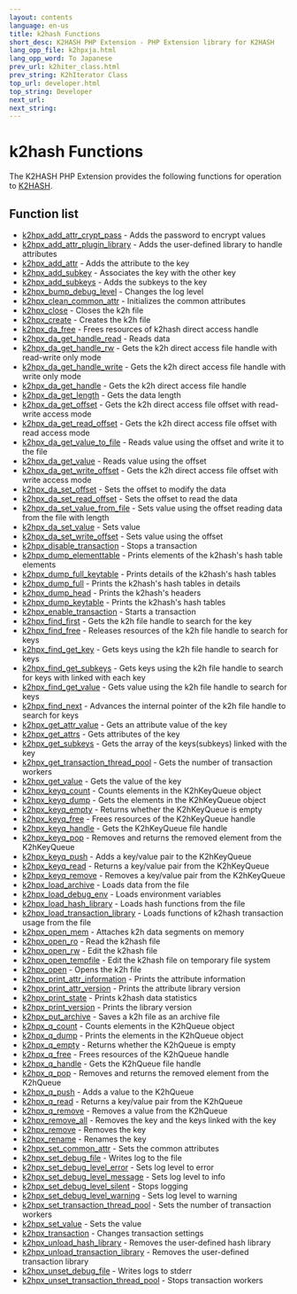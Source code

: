 ```yaml
---
layout: contents
language: en-us
title: k2hash Functions
short_desc: K2HASH PHP Extension - PHP Extension library for K2HASH
lang_opp_file: k2hpxja.html
lang_opp_word: To Japanese
prev_url: k2hiter_class.html
prev_string: K2hIterator Class
top_url: developer.html
top_string: Developer
next_url: 
next_string: 
---
```


# k2hash Functions
The K2HASH PHP Extension provides the following functions for operation to [K2HASH](https://k2hash.antpick.ax/).

## Function list

- [k2hpx_add_attr_crypt_pass](k2hpx_add_attr_crypt_pass.html) - Adds the password to encrypt values
- [k2hpx_add_attr_plugin_library](k2hpx_add_attr_plugin_library.html) - Adds the user-defined library to handle attributes
- [k2hpx_add_attr](k2hpx_add_attr.html) - Adds the attribute to the key
- [k2hpx_add_subkey](k2hpx_add_subkey.html) - Associates the key with the other key
- [k2hpx_add_subkeys](k2hpx_add_subkeys.html) - Adds the subkeys to the key
- [k2hpx_bump_debug_level](k2hpx_bump_debug_level.html) - Changes the log level
- [k2hpx_clean_common_attr](k2hpx_clean_common_attr.html) - Initializes the common attributes
- [k2hpx_close](k2hpx_close.html) - Closes the k2h file
- [k2hpx_create](k2hpx_create.html) - Creates the k2h file
- [k2hpx_da_free](k2hpx_da_free.html) - Frees resources of k2hash direct access handle
- [k2hpx_da_get_handle_read](k2hpx_da_get_handle_read.html) - Reads data
- [k2hpx_da_get_handle_rw](k2hpx_da_get_handle_rw.html) - Gets the k2h direct access file handle with read-write only mode
- [k2hpx_da_get_handle_write](k2hpx_da_get_handle_write.html) - Gets the k2h direct access file handle with write only mode
- [k2hpx_da_get_handle](k2hpx_da_get_handle.html) - Gets the k2h direct access file handle
- [k2hpx_da_get_length](k2hpx_da_get_length.html) - Gets the data length
- [k2hpx_da_get_offset](k2hpx_da_get_offset.html) - Gets the k2h direct access file offset with read-write access mode
- [k2hpx_da_get_read_offset](k2hpx_da_get_read_offset.html) - Gets the k2h direct access file offset with read access mode
- [k2hpx_da_get_value_to_file](k2hpx_da_get_value_to_file.html) - Reads value using the offset and write it to the file
- [k2hpx_da_get_value](k2hpx_da_get_value.html) - Reads value using the offset
- [k2hpx_da_get_write_offset](k2hpx_da_get_write_offset.html) - Gets the k2h direct access file offset with write access mode
- [k2hpx_da_set_offset](k2hpx_da_set_offset.html) - Sets the offset to modify the data
- [k2hpx_da_set_read_offset](k2hpx_da_set_read_offset.html) - Sets the offset to read the data
- [k2hpx_da_set_value_from_file](k2hpx_da_set_value_from_file.html) - Sets value using the offset reading data from the file with length
- [k2hpx_da_set_value](k2hpx_da_set_value.html) - Sets value
- [k2hpx_da_set_write_offset](k2hpx_da_set_write_offset.html) - Sets value using the offset
- [k2hpx_disable_transaction](k2hpx_disable_transaction.html) - Stops a transaction
- [k2hpx_dump_elementtable](k2hpx_dump_elementtable.html) - Prints elements of the k2hash's hash table elements
- [k2hpx_dump_full_keytable](k2hpx_dump_full_keytable.html) - Prints details of the k2hash's hash tables
- [k2hpx_dump_full](k2hpx_dump_full.html) - Prints the k2hash's hash tables in details
- [k2hpx_dump_head](k2hpx_dump_head.html) - Prints the k2hash's headers
- [k2hpx_dump_keytable](k2hpx_dump_keytable.html) - Prints the k2hash's hash tables
- [k2hpx_enable_transaction](k2hpx_enable_transaction.html) - Starts a transaction
- [k2hpx_find_first](k2hpx_find_first.html) - Gets the k2h file handle to search for the key
- [k2hpx_find_free](k2hpx_find_free.html) - Releases resources of the k2h file handle to search for keys
- [k2hpx_find_get_key](k2hpx_find_get_key.html) - Gets keys using the k2h file handle to search for keys
- [k2hpx_find_get_subkeys](k2hpx_find_get_subkeys.html) - Gets keys using the k2h file handle to search for keys with linked with each key
- [k2hpx_find_get_value](k2hpx_find_get_value.html) - Gets value using the k2h file handle to search for keys
- [k2hpx_find_next](k2hpx_find_next.html) - Advances the internal pointer of the k2h file handle to search for keys
- [k2hpx_get_attr_value](k2hpx_get_attr_value.html) - Gets an attribute value of the key
- [k2hpx_get_attrs](k2hpx_get_attrs.html) - Gets attributes of the key
- [k2hpx_get_subkeys](k2hpx_get_subkeys.html) - Gets the array of the keys(subkeys) linked with the key
- [k2hpx_get_transaction_thread_pool](k2hpx_get_transaction_thread_pool.html) - Gets the number of transaction workers
- [k2hpx_get_value](k2hpx_get_value.html) - Gets the value of the key
- [k2hpx_keyq_count](k2hpx_keyq_count.html) - Counts elements in the K2hKeyQueue object
- [k2hpx_keyq_dump](k2hpx_keyq_dump.html) - Gets the elements in the K2hKeyQueue object
- [k2hpx_keyq_empty](k2hpx_keyq_empty.html) - Returns whether the K2hKeyQueue is empty
- [k2hpx_keyq_free](k2hpx_keyq_free.html) - Frees resources of the K2hKeyQueue handle
- [k2hpx_keyq_handle](k2hpx_keyq_handle.html) - Gets the K2hKeyQueue file handle
- [k2hpx_keyq_pop](k2hpx_keyq_pop.html) - Removes and returns the removed element from the K2hKeyQueue
- [k2hpx_keyq_push](k2hpx_keyq_push.html) - Adds a key/value pair to the K2hKeyQueue
- [k2hpx_keyq_read](k2hpx_keyq_read.html) - Returns a key/value pair from the K2hKeyQueue
- [k2hpx_keyq_remove](k2hpx_keyq_remove.html) - Removes a key/value pair from the K2hKeyQueue
- [k2hpx_load_archive](k2hpx_load_archive.html) - Loads data from the file
- [k2hpx_load_debug_env](k2hpx_load_debug_env.html) - Loads environment variables
- [k2hpx_load_hash_library](k2hpx_load_hash_library.html) - Loads hash functions from the file
- [k2hpx_load_transaction_library](k2hpx_load_transaction_library.html) - Loads functions of k2hash transaction usage from the file
- [k2hpx_open_mem](k2hpx_open_mem.html) - Attaches k2h data segments on memory
- [k2hpx_open_ro](k2hpx_open_ro.html) - Read the k2hash file
- [k2hpx_open_rw](k2hpx_open_rw.html) - Edit the k2hash file
- [k2hpx_open_tempfile](k2hpx_open_tempfile.html) - Edit the k2hash file on temporary file system
- [k2hpx_open](k2hpx_open.html) - Opens the k2h file
- [k2hpx_print_attr_information](k2hpx_print_attr_information.html) - Prints the attribute information
- [k2hpx_print_attr_version](k2hpx_print_attr_version.html) - Prints the attribute library version
- [k2hpx_print_state](k2hpx_print_state.html) - Prints k2hash data statistics
- [k2hpx_print_version](k2hpx_print_version.html) - Prints the library version
- [k2hpx_put_archive](k2hpx_put_archive.html) - Saves a k2h file as an archive file
- [k2hpx_q_count](k2hpx_q_count.html) - Counts elements in the K2hQueue object
- [k2hpx_q_dump](k2hpx_q_dump.html) - Prints the elements in the K2hQueue object
- [k2hpx_q_empty](k2hpx_q_empty.html) - Returns whether the K2hQueue is empty
- [k2hpx_q_free](k2hpx_q_free.html) - Frees resources of the K2hQueue handle
- [k2hpx_q_handle](k2hpx_q_handle.html) - Gets the K2hQueue file handle
- [k2hpx_q_pop](k2hpx_q_pop.html) - Removes and returns the removed element from the K2hQueue
- [k2hpx_q_push](k2hpx_q_push.html) - Adds a value to the K2hQueue
- [k2hpx_q_read](k2hpx_q_read.html) - Returns a key/value pair from the K2hQueue
- [k2hpx_q_remove](k2hpx_q_remove.html) - Removes a value from the K2hQueue
- [k2hpx_remove_all](k2hpx_remove_all.html) - Removes the key and the keys linked with the key
- [k2hpx_remove](k2hpx_remove.html) - Removes the key
- [k2hpx_rename](k2hpx_rename.html) - Renames the key
- [k2hpx_set_common_attr](k2hpx_set_common_attr.html) - Sets the common attributes
- [k2hpx_set_debug_file](k2hpx_set_debug_file.html) - Writes log to the file
- [k2hpx_set_debug_level_error](k2hpx_set_debug_level_error.html) - Sets log level to error
- [k2hpx_set_debug_level_message](k2hpx_set_debug_level_message.html) - Sets log level to info
- [k2hpx_set_debug_level_silent](k2hpx_set_debug_level_silent.html) - Stops logging
- [k2hpx_set_debug_level_warning](k2hpx_set_debug_level_warning.html) - Sets log level to warning
- [k2hpx_set_transaction_thread_pool](k2hpx_set_transaction_thread_pool.html) - Sets the number of transaction workers
- [k2hpx_set_value](k2hpx_set_value.html) - Sets the value
- [k2hpx_transaction](k2hpx_transaction.html) - Changes transaction settings
- [k2hpx_unload_hash_library](k2hpx_unload_hash_library.html) - Removes the user-defined hash library
- [k2hpx_unload_transaction_library](k2hpx_unload_transaction_library.html) - Removes the user-defined transaction library
- [k2hpx_unset_debug_file](k2hpx_unset_debug_file.html) - Writes logs to stderr
- [k2hpx_unset_transaction_thread_pool](k2hpx_unset_transaction_thread_pool.html) - Stops transaction workers
